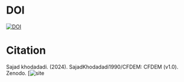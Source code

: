 # DOI
[![DOI](https://zenodo.org/badge/DOI/10.5281/zenodo.10934597.svg)](https://doi.org/10.5281/zenodo.10934597)

# Citation

Sajad khodadadi. (2024). SajadKhodadadi1990/CFDEM: CFDEM (v1.0). Zenodo. [![site](https://doi.org/10.5281/zenodo.1093459)
